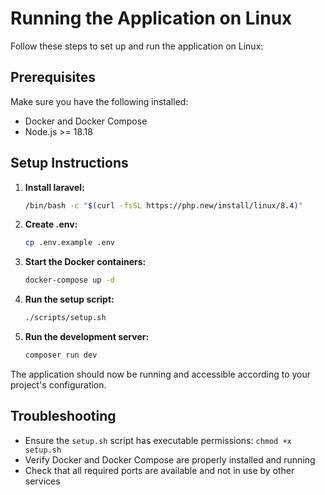 # Running the Application on Linux

Follow these steps to set up and run the application on Linux:

## Prerequisites

Make sure you have the following installed:
- Docker and Docker Compose
- Node.js >= 18.18

## Setup Instructions

1. **Install laravel:**
   ```bash
   /bin/bash -c "$(curl -fsSL https://php.new/install/linux/8.4)"
   ```
2. **Create .env:**
   ```bash
   cp .env.example .env
   ```

3. **Start the Docker containers:**
   ```bash
   docker-compose up -d
   ```

4. **Run the setup script:**
   ```bash
   ./scripts/setup.sh
   ```

5. **Run the development server:**
   ```bash
   composer run dev
   ```

The application should now be running and accessible according to your project's configuration.

## Troubleshooting

- Ensure the `setup.sh` script has executable permissions: `chmod +x setup.sh`
- Verify Docker and Docker Compose are properly installed and running
- Check that all required ports are available and not in use by other services
